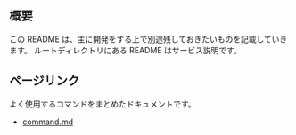 ## 概要
この README は、主に開発をする上で別途残しておきたいものを記載していきます。
ルートディレクトリにある README はサービス説明です。

## ページリンク
よく使用するコマンドをまとめたドキュメントです。
- [command.md](./command.md)